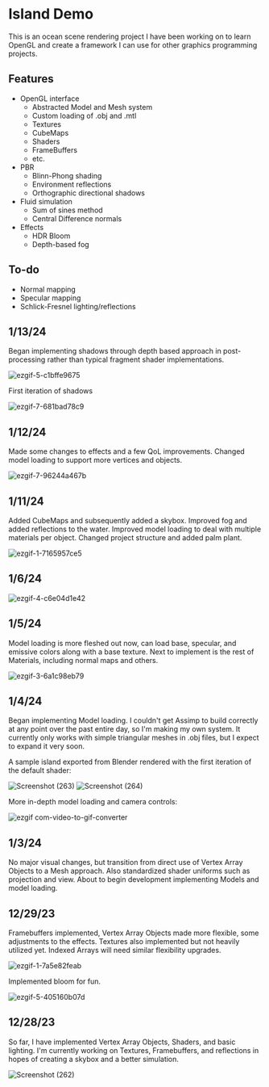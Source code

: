 # Island Demo

This is an ocean scene rendering project I have been working on to learn OpenGL and create a framework I can use for 
other graphics programming projects.

## Features

* OpenGL interface
  * Abstracted Model and Mesh system
  * Custom loading of .obj and .mtl
  * Textures
  * CubeMaps
  * Shaders
  * FrameBuffers
  * etc.
* PBR
  * Blinn-Phong shading
  * Environment reflections
  * Orthographic directional shadows
* Fluid simulation
  * Sum of sines method
  * Central Difference normals
* Effects
  * HDR Bloom
  * Depth-based fog
 
## To-do

* Normal mapping
* Specular mapping
* Schlick-Fresnel lighting/reflections

## 1/13/24

Began implementing shadows through depth based approach in post-processing rather than typical fragment shader implementations.

![ezgif-5-c1bffe9675](https://github.com/dylan-berndt/Island/assets/33700799/d3e0acff-94d5-4f17-a9ff-3cb30e9d4350)

First iteration of shadows

![ezgif-7-681bad78c9](https://github.com/dylan-berndt/Island/assets/33700799/e0329522-fbc9-46a6-9f4f-becde684334d)
 
## 1/12/24

Made some changes to effects and a few QoL improvements. Changed model loading to support more vertices and objects. 

![ezgif-7-96244a467b](https://github.com/dylan-berndt/Island/assets/33700799/94cbf2cc-81c9-475c-a356-a3a2434eecb0)

## 1/11/24

Added CubeMaps and subsequently added a skybox. Improved fog and added reflections to the water. Improved model loading to deal
with multiple materials per object. Changed project structure and added palm plant.

![ezgif-1-7165957ce5](https://github.com/dylan-berndt/Water-Demo/assets/33700799/bd7d235c-25df-4066-a198-e97f454201c6)

## 1/6/24

![ezgif-4-c6e04d1e42](https://github.com/dylan-berndt/Water-Demo/assets/33700799/20af5d23-70f3-42de-a6bd-92144ed7da6d)

## 1/5/24

Model loading is more fleshed out now, can load base, specular, and emissive colors along with a base texture.
Next to implement is the rest of Materials, including normal maps and others.

![ezgif-3-6a1c98eb79](https://github.com/dylan-berndt/Water-Demo/assets/33700799/bb6b71af-9942-4de0-b9dd-8a5b5faf05aa)

## 1/4/24

Began implementing Model loading. I couldn't get Assimp to build correctly at any point over the past entire day, 
so I'm making my own system. It currently only works with simple triangular meshes in .obj files, but I expect
to expand it very soon. 

A sample island exported from Blender rendered with the first iteration of the default shader:

![Screenshot (263)](https://github.com/dylan-berndt/Water-Demo/assets/33700799/98ffe87b-de58-43fc-8d6a-488e0c9012c1)
![Screenshot (264)](https://github.com/dylan-berndt/Water-Demo/assets/33700799/ddafdd8d-45bb-4b13-81c2-430122414928)

More in-depth model loading and camera controls:

![ezgif com-video-to-gif-converter](https://github.com/dylan-berndt/Water-Demo/assets/33700799/9c159a61-d235-4023-bf32-49d8aed80a6c)

## 1/3/24

No major visual changes, but transition from direct use of Vertex Array Objects to a Mesh approach. Also standardized 
shader uniforms such as projection and view. About to begin development implementing Models and model loading.

## 12/29/23

Framebuffers implemented, Vertex Array Objects made more flexible, some adjustments to the effects. 
Textures also implemented but not heavily utilized yet. Indexed Arrays will need similar flexibility upgrades.

![ezgif-1-7a5e82feab](https://github.com/dylan-berndt/Water-Demo/assets/33700799/73b841b0-264e-42bf-8ca4-5618e1171037)

Implemented bloom for fun.

![ezgif-5-405160b07d](https://github.com/dylan-berndt/Water-Demo/assets/33700799/a092767f-325d-48a3-97fc-96a6bf60e052)

## 12/28/23

So far, I have implemented Vertex Array Objects, Shaders, and basic lighting.
I'm currently working on Textures, Framebuffers, and reflections in hopes of creating a skybox and a better simulation.

![Screenshot (262)](https://github.com/dylan-berndt/Water-Demo/assets/33700799/95bdc8b7-82b6-4b62-ba57-25ed8732f6d2)
